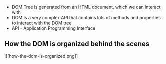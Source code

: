 - DOM Tree is generated from an HTML document, which we can interact with
- DOM is a very complex API that contains lots of methods and properties to interact with the DOM tree
- API - Application Programming Interface

## How the DOM is organized behind the scenes
![[how-the-dom-is-organized.png]]

